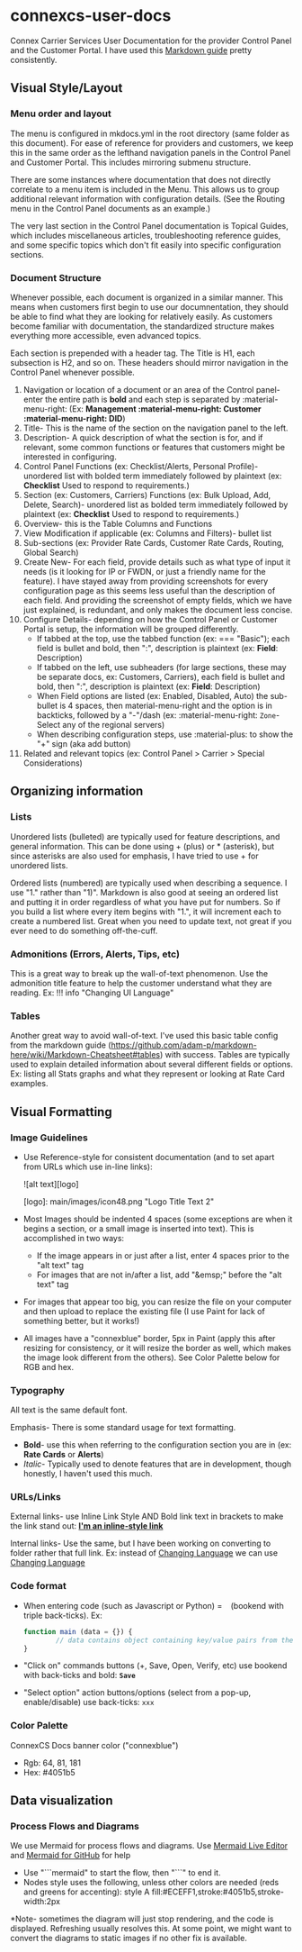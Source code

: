 # connexcs-user-docs
Connex Carrier Services User Documentation for the provider Control Panel and the Customer Portal. I have used this [Markdown guide](https://github.com/adam-p/markdown-here/wiki/Markdown-Cheatsheet) pretty consistently. 

## Visual Style/Layout

### Menu order and layout
The menu is configured in mkdocs.yml in the root directory (same folder as this document). For ease of reference for providers and customers, we keep this in the same order as the lefthand navigation panels in the Control Panel and Customer Portal. This includes mirroring submenu structure. 

There are some instances where documentation that does not directly correlate to a menu item is included in the Menu. This allows us to group additional relevant information with configuration details. (See the Routing menu in the Control Panel documents as an example.)

The very last section in the Control Panel documentation is Topical Guides, which includes miscellaneous articles, troubleshooting reference guides, and some specific topics which don't fit easily into specific configuration sections. 

### Document Structure
Whenever possible, each document is organized in a similar manner. This means when customers first begin to use our documnentation, they should be able to find what they are looking for relatively easily. As customers become familiar with documentation, the standardized structure makes everything more accessible, even advanced topics. 

Each section is prepended with a header tag. The Title is H1, each subsection is H2, and so on. These headers should mirror navigation in the Control Panel whenever possible. 

1. Navigation or location of a document or an area of the Control panel- enter the entire path is **bold** and each step is separated by \:material-menu-right\: (Ex: **Management :material-menu-right: Customer :material-menu-right: DID**)
2. Title- This is the name of the section on the navigation panel to the left. 
3. Description- A quick description of what the section is for, and if relevant, some common functions or features that customers might be interested in configuring. 
4. Control Panel Functions (ex: Checklist/Alerts, Personal Profile)- unordered list with bolded term immediately followed by plaintext (ex: **Checklist** Used to respond to requirements.)
5. Section (ex: Customers, Carriers) Functions (ex: Bulk Upload, Add, Delete, Search)- unordered list as bolded term immediately followed by plaintext (ex: **Checklist** Used to respond to requirements.)
6. Overview- this is the Table Columns and Functions
7. View Modification if applicable (ex: Columns and Filters)- bullet list
8. Sub-sections (ex: Provider Rate Cards, Customer Rate Cards, Routing, Global Search)
9. Create New- For each field, provide details such as what type of input it needs (is it looking for IP or FWDN, or just a friendly name for the feature). I have stayed away from providing screenshots for every configuration page as this seems less useful than the description of each field. And providing the screenshot of empty fields, which we have just explained, is redundant, and only makes the document less concise. 
10. Configure Details- depending on how the Control Panel or Customer Portal is setup, the information will be grouped differently. 
    + If tabbed at the top, use the tabbed function (ex: === "Basic"); each field is bullet and bold, then ":", description is plaintext (ex: **Field**: Description)
    + If tabbed on the left, use subheaders (for large sections, these may be separate docs, ex: Customers, Carriers), each field is bullet and bold, then ":", description is plaintext (ex: **Field**: Description)
    + When Field options are listed (ex: Enabled, Disabled, Auto) the sub-bullet is 4 spaces, then material-menu-right and the option is in backticks, followed by a "-"/dash (ex:    :material-menu-right: `Zone`- Select any of the regional servers)
    + When describing configuration steps, use :material-plus: to show the "+" sign (aka add button)
11. Related and relevant topics (ex: Control Panel > Carrier > Special Considerations)

## Organizing information

### Lists
Unordered lists (bulleted) are typically used for feature descriptions, and general information. This can be done using + (plus) or \* (asterisk), but since asterisks are also used for emphasis, I have tried to use + for unordered lists. 

Ordered lists (numbered) are typically used when describing a sequence. I use "1." rather than "1)". Markdown is also good at seeing an ordered list and putting it in order regardless of what you have put for numbers. So if you build a list where every item begins with "1.", it will increment each to create a numbered list. Great when you need to update text, not great if you ever need to do something off-the-cuff. 

### Admonitions (Errors, Alerts, Tips, etc)
This is a great way to break up the wall-of-text phenomenon. Use the admonition title feature to help the customer understand what they are reading. Ex: !!! info "Changing UI Language"

### Tables
Another great way to avoid wall-of-text. I've used this basic table config from the markdown guide (https://github.com/adam-p/markdown-here/wiki/Markdown-Cheatsheet#tables) with success. Tables are typically used to explain detailed information about several different fields or options. Ex: listing all Stats graphs and what they represent or looking at Rate Card examples. 

## Visual Formatting 

### Image Guidelines

+ Use Reference-style for consistent documentation (and to set apart from URLs which use in-line links): 

    \![alt text][logo]

    \[logo]: main/images/icon48.png "Logo Title Text 2"
    
+ Most Images should be indented 4 spaces (some exceptions are when it begins a section, or a small image is inserted into text). This is accomplished in two ways:
    + If the image appears in or just after a list, enter 4 spaces prior to the "alt text" tag
    + For images that are not in/after a list, add "\&emsp;" before the "alt text" tag
+ For images that appear too big, you can resize the file on your computer and then upload to replace the existing file (I use Paint for lack of something better, but it works!)
+ All images have a "connexblue" border, 5px in Paint (apply this after resizing for consistency, or it will resize the border as well, which makes the image look different from the others). See Color Palette below for RGB and hex. 

### Typography
All text is the same default font. 

Emphasis- There is some standard usage for text formatting. 

+ **Bold**- use this when referring to the configuration section you are in (ex: **Rate Cards** or **Alerts**)
+ *Italic*- Typically used to denote features that are in development, though honestly, I haven't used this much.  

### URLs/Links
External links- use Inline Link Style AND Bold link text in brackets to make the link stand out: [**I'm an inline-style link**](https://www.google.com)

Internal links- Use the same, but I have been working on converting to folder rather that full link. Ex: instead of [Changing Language](https://docs.connexcs.com/changing-language/) we can use [Changing Language](changing-language/)

### Code format
+ When entering code (such as Javascript or Python) = ``` ``` (bookend with triple back-ticks). Ex:
    
    ``` js
    function main (data = {}) {
	        // data contains object containing key/value pairs from the form. 
    }
    ```

+ "Click on" commands buttons (+, Save, Open, Verify, etc) use bookend with back-ticks and bold: **`Save`**
+ "Select option" action buttons/options (select from a pop-up, enable/disable) use back-ticks: `xxx`


### Color Palette
ConnexCS Docs banner color ("connexblue")
+ Rgb: 64, 81, 181
+ Hex: #4051b5


## Data visualization
### Process Flows and Diagrams
We use Mermaid for process flows and diagrams. Use [Mermaid Live Editor](https://mermaid-js.github.io/mermaid-live-editor/#/edit/eyJjb2RlIjoiZ3JhcGggVERcbiAgICBBW0NocmlzdG1hc10gLS0-fEdldCBtb25leXwgQihHbyBzaG9wcGluZylcbiAgICBCIC0tPiBDe0xldCBtZSB0aGlua31cbiAgICBDIC0tPnxPbmV8IERbTGFwdG9wXVxuICAgIEMgLS0-fFR3b3wgRVtpUGhvbmVdXG4gICAgQyAtLT58VGhyZWV8IEZbZmE6ZmEtY2FyIENhcl0iLCJtZXJtYWlkIjp7InRoZW1lIjoiZGVmYXVsdCJ9LCJ1cGRhdGVFZGl0b3IiOmZhbHNlfQ) and [Mermaid for GitHub](https://mermaid-js.github.io/mermaid/#/) for help 

+ Use "\`\`\`mermaid" to start the flow, then  "\`\`\`" to end it. 
+ Nodes style uses the following, unless other colors are needed (reds and greens for accenting): style A fill:#ECEFF1,stroke:#4051b5,stroke-width:2px 

*Note- sometimes the diagram will just stop rendering, and the code is displayed. Refreshing usually resolves this. At some point, we might want to convert the diagrams to static images if no other fix is available. 
